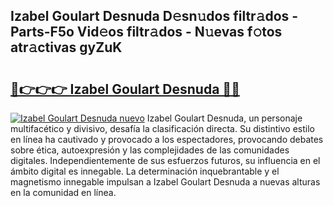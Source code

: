 ## Izabel Goulart Desnuda D𝚎sn𝚞dos filtr𝚊dos - Parts-F5o Vid𝚎os filtr𝚊dos - N𝚞evas f𝚘tos atr𝚊ctivas gyZuK

# <h2><a href="http://mb5jaq.tromn.icu/?c=Izabel+Goulart+Desnuda">🔗👉👉👉 Izabel Goulart Desnuda 🔗🔗</a></h2>

[![Izabel Goulart Desnuda nuevo](https://i.imgur.com/pEAQMta.gif)](http://mb5jaq.tromn.icu/?c=Izabel+Goulart+Desnuda)
Izabel Goulart Desnuda, un personaje multifacético y divisivo, desafía la clasificación directa. Su distintivo estilo en línea ha cautivado y provocado a los espectadores, provocando debates sobre ética, autoexpresión y las complejidades de las comunidades digitales. Independientemente de sus esfuerzos futuros, su influencia en el ámbito digital es innegable. La determinación inquebrantable y el magnetismo innegable impulsan a Izabel Goulart Desnuda a nuevas alturas en la comunidad en línea.
